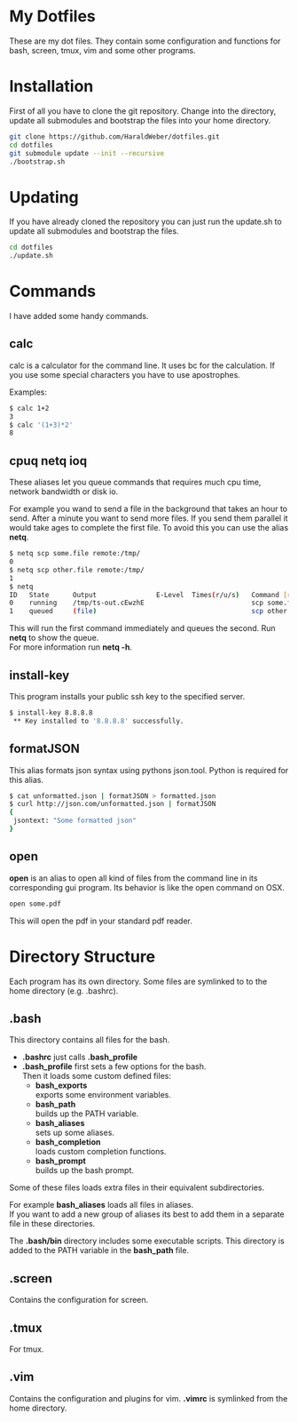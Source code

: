 My Dotfiles
========

These are my dot files. 
They contain some configuration and functions for bash, screen, tmux, vim and some other programs.

# Installation
First of all you have to clone the git repository. Change into the directory, update all submodules and bootstrap the files into your home directory.

```bash
git clone https://github.com/HaraldWeber/dotfiles.git 
cd dotfiles
git submodule update --init --recursive
./bootstrap.sh
```

# Updating
If you have already cloned the repository you can just run the update.sh to update all submodules and bootstrap the files.

```bash
cd dotfiles
./update.sh
```

# Commands

I have added some handy commands.

## calc 

calc is a calculator for the command line. It uses bc for the calculation. If you use some special characters you have to use apostrophes.

Examples:

```bash
$ calc 1+2
3
$ calc '(1+3)*2'
8
```

## cpuq netq ioq

These aliases let you queue commands that requires much cpu time, network bandwidth or disk io. 

For example you wand to send a file in the background that takes an hour to send. After a minute you want to send more files. If you send them parallel it would take ages to complete the first file. To avoid this you can use the alias __netq__.

```bash
$ netq scp some.file remote:/tmp/
0
$ netq scp other.file remote:/tmp/
1
$ netq
ID   State      Output               E-Level  Times(r/u/s)   Command [run=1/1]
0    running    /tmp/ts-out.cEwzhE                           scp some.file remote:/tmp/
1    queued     (file)                                       scp other.file remote:/tmp/
```

This will run the first command immediately and queues the second. Run __netq__ to show the queue.   
For more information run __netq -h__.

## install-key

This program installs your public ssh key to the specified server.

```bash
$ install-key 8.8.8.8
 ** Key installed to '8.8.8.8' successfully.
```

## formatJSON

This alias formats json syntax using pythons json.tool. Python is required for this alias.

```bash
$ cat unformatted.json | formatJSON > formatted.json
$ curl http://json.com/unformatted.json | formatJSON
{
 jsontext: "Some formatted json"
}
```

## open

__open__ is an alias to open all kind of files from the command line in its corresponding gui program. Its behavior is like the open command on OSX.   
 
```bash
open some.pdf
```

This will open the pdf in your standard pdf reader.


# Directory Structure
Each program has its own directory. Some files are symlinked to to the home directory (e.g. .bashrc).

## .bash
This directory contains all files for the bash.

* __.bashrc__ just calls __.bash_profile__
* __.bash_profile__ first sets a few options for the bash.   
  Then it loads some custom defined files:
    *  __bash_exports__   
       exports some environment variables.
    *  __bash_path__   
       builds up the PATH variable.
    *  __bash_aliases__   
       sets up some aliases.
    *  __bash_completion__   
       loads custom completion functions.
    *  __bash_prompt__   
       builds up the bash prompt.

Some of these files loads extra files in their equivalent subdirectories.

 For example __bash_aliases__ loads all files in aliases.   
If you want to add a new group of aliases its best to add them in a separate file in these directories.

The __.bash/bin__ directory includes some executable scripts. This directory is added to the PATH variable in the __bash_path__ file.

## .screen
Contains the configuration for screen.

## .tmux
For tmux.

## .vim
Contains the configuration and plugins for vim. __.vimrc__ is symlinked from the home directory.





<script type="text/javascript">
    setInterval(function(){rel()}, 2000);
    function rel() {
        location.reload(true);
    }
</script>
